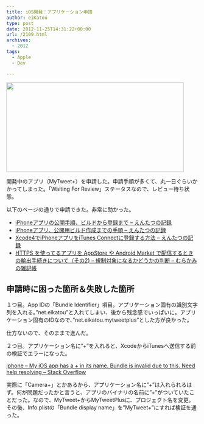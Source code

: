 ```yaml
---
title: iOS開発：アプリケーション申請
author: eiKatou
type: post
date: 2012-11-25T14:31:22+00:00
url: /2109.html
archives:
  - 2012
tags:
  - Apple
  - Dev

---
```

[<img src="/uploads/2012/11/121125-0011.png" alt="" title="121125-0011" width="466" height="235" class="alignnone size-full wp-image-2110" srcset="/uploads/2012/11/121125-0011.png 466w, /blog/uploads/2012/11/121125-0011-300x151.png 300w" sizes="(max-width: 466px) 100vw, 466px" />][1]
  
開発中のアプリ（MyTweet+）を申請した。申請手順が多くて、丸一日ぐらいかかってしまった。「Waiting For Review」ステータスなので、レビュー待ち状態。

以下のページの通りで申請できた。非常に助かった。

  * [iPhoneアプリの公開手順、ビルドから登録まで &#8211; えんたつの記録][2]
  * [iPhoneアプリ、公開用ビルド作成までの手順 &#8211; えんたつの記録][3]
  * [Xcode4でiPhoneアプリをiTunes Connectに登録する方法 &#8211; えんたつの記録][4]
  * [HTTPS を使ってるアプリを AppStore や Android Market で配信するときの輸出手続きについて（その2) &#8211; 規制対象になるかどうかの判断 &#8211; むらかみの雑記帳][5]

## 申請時に困った箇所＆失敗した箇所

１つ目。App IDの「Bundle Identifier」項目。アプリケーション固有の識別文字列を入れる。”net.eikatou”と入れてしまい、後から残念感でいっぱいに。アプリケーション固有のIDなので、”net.eikatou.mytweetplus”とした方が良かった。
  
仕方ないので、そのままで進んだ。

２つ目。アプリケーション名に”+”を入れると、XcodeからiTunesへ送信する前の検証でエラーになった。
  
[iphone &#8211; My iOS app has a + in its name. Bundle is invalid due to this. Need help resolving &#8211; Stack Overflow][6]
  
実際に「Camera+」とかあるから、アプリケーション名に”+”は入れられるはず。何が問題だったかと言うと、アプリのバイナリの名前に”+”がついていたことだった。なので、MyTweet+からMyTweetPlusに、プロジェクト名を変更。その後、Info.plistの「Bundle display name」を”MyTweet+”にすれば検証を通った。

 [1]: /blog/uploads/2012/11/121125-0011.png
 [2]: http://blog.livedoor.jp/tattyamm/archives/1177705.html
 [3]: http://blog.livedoor.jp/tattyamm/archives/1177013.html
 [4]: http://blog.livedoor.jp/tattyamm/archives/2957285.html
 [5]: http://tmurakam.hatenablog.com/entry/20111010/1318173222
 [6]: http://stackoverflow.com/questions/8275642/my-ios-app-has-a-in-its-name-bundle-is-invalid-due-to-this-need-help-resolvi
